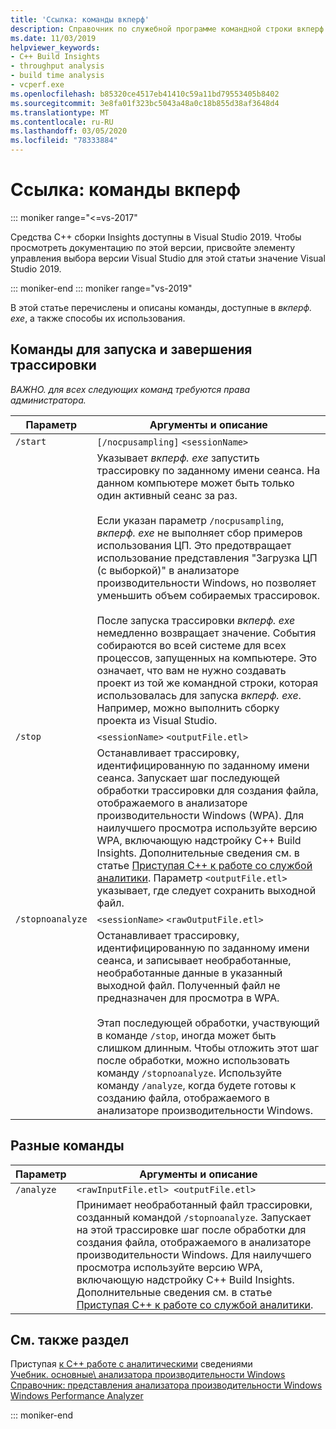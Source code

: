 ```yaml
---
title: 'Ссылка: команды вкперф'
description: Справочник по служебной программе командной строки вкперф. exe.
ms.date: 11/03/2019
helpviewer_keywords:
- C++ Build Insights
- throughput analysis
- build time analysis
- vcperf.exe
ms.openlocfilehash: b85320ce4517eb41410c59a11bd79553405b8402
ms.sourcegitcommit: 3e8fa01f323bc5043a48a0c18b855d38af3648d4
ms.translationtype: MT
ms.contentlocale: ru-RU
ms.lasthandoff: 03/05/2020
ms.locfileid: "78333884"
---
```

# <a name="reference-vcperf-commands"></a>Ссылка: команды вкперф

::: moniker range="<=vs-2017"

Средства C++ сборки Insights доступны в Visual Studio 2019. Чтобы просмотреть документацию по этой версии, присвойте элементу управления выбора версии Visual Studio для этой статьи значение Visual Studio 2019.

::: moniker-end
::: moniker range="vs-2019"

В этой статье перечислены и описаны команды, доступные в *вкперф. exe*, а также способы их использования.

## <a name="commands-to-start-and-stop-traces"></a>Команды для запуска и завершения трассировки

*ВАЖНО. для всех следующих команд требуются права администратора.*

| Параметр           | Аргументы и описание |
|------------------|---------------------------|
| `/start`         | `[/nocpusampling]` `<sessionName>` |
|                  | Указывает *вкперф. exe* запустить трассировку по заданному имени сеанса. На данном компьютере может быть только один активный сеанс за раз. <br/><br/> Если указан параметр `/nocpusampling`, *вкперф. exe* не выполняет сбор примеров использования ЦП. Это предотвращает использование представления "Загрузка ЦП (с выборкой)" в анализаторе производительности Windows, но позволяет уменьшить объем собираемых трассировок. <br/><br/> После запуска трассировки *вкперф. exe* немедленно возвращает значение. События собираются во всей системе для всех процессов, запущенных на компьютере. Это означает, что вам не нужно создавать проект из той же командной строки, которая использовалась для запуска *вкперф. exe*. Например, можно выполнить сборку проекта из Visual Studio. |
| `/stop`          | `<sessionName>` `<outputFile.etl>` |
|                  | Останавливает трассировку, идентифицированную по заданному имени сеанса. Запускает шаг последующей обработки трассировки для создания файла, отображаемого в анализаторе производительности Windows (WPA). Для наилучшего просмотра используйте версию WPA, включающую надстройку C++ Build Insights. Дополнительные сведения см. в статье [Приступая C++ к работе со службой аналитики](/cpp/build-insights/get-started-with-cpp-build-insights). Параметр `<outputFile.etl>` указывает, где следует сохранить выходной файл. |
| `/stopnoanalyze` | `<sessionName>` `<rawOutputFile.etl>` |
|                  | Останавливает трассировку, идентифицированную по заданному имени сеанса, и записывает необработанные, необработанные данные в указанный выходной файл. Полученный файл не предназначен для просмотра в WPA. <br/><br/> Этап последующей обработки, участвующий в команде `/stop`, иногда может быть слишком длинным. Чтобы отложить этот шаг после обработки, можно использовать команду `/stopnoanalyze`. Используйте команду `/analyze`, когда будете готовы к созданию файла, отображаемого в анализаторе производительности Windows. |

## <a name="miscellaneous-commands"></a>Разные команды

| Параметр     | Аргументы и описание |
|------------|---------------------------|
| `/analyze` | `<rawInputFile.etl> <outputFile.etl>` |
|            | Принимает необработанный файл трассировки, созданный командой `/stopnoanalyze`. Запускает на этой трассировке шаг после обработки для создания файла, отображаемого в анализаторе производительности Windows. Для наилучшего просмотра используйте версию WPA, включающую надстройку C++ Build Insights. Дополнительные сведения см. в статье [Приступая C++ к работе со службой аналитики](/cpp/build-insights/get-started-with-cpp-build-insights). |

## <a name="see-also"></a>См. также раздел

Приступая [к C++ работе с аналитическими](/cpp/build-insights/get-started-with-cpp-build-insights) сведениями\
[Учебник. основные\ анализатора производительности Windows](/cpp/build-insights/tutorials/wpa-basics)
[Справочник: представления анализатора производительности Windows](wpa-views.md)\
[Windows Performance Analyzer](/windows-hardware/test/wpt/windows-performance-analyzer)

::: moniker-end
